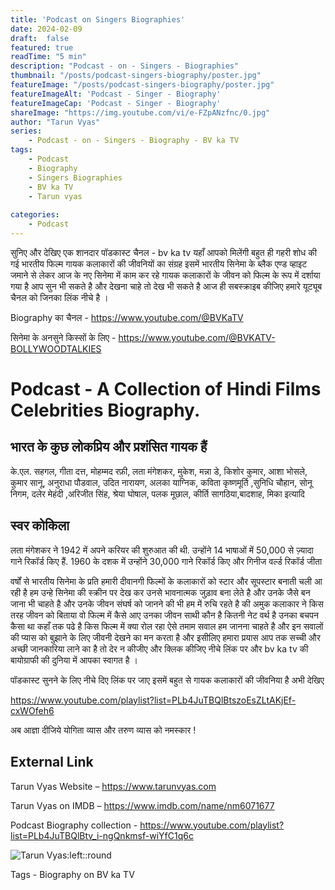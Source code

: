 ```yaml
---
title: 'Podcast on Singers Biographies'
date: 2024-02-09
draft:  false   
featured: true  
readTime: "5 min"
description: "Podcast - on - Singers - Biographies"
thumbnail: "/posts/podcast-singers-biography/poster.jpg"
featureImage: "/posts/podcast-singers-biography/poster.jpg"
featureImageAlt: 'Podcast - Singer - Biography' 
featureImageCap: 'Podcast - Singer - Biography'
shareImage: "https://img.youtube.com/vi/e-FZpANzfnc/0.jpg"
author: "Tarun Vyas"
series:
    - Podcast - on - Singers - Biography - BV ka TV
tags:
    - Podcast
    - Biography
    - Singers Biographies
    - BV ka TV
    - Tarun vyas
   
categories:
    - Podcast
---
```

सुनिए और देखिए एक शानदार पॉडकास्ट चैनल - bv ka tv यहाँ आपको मिलेंगी बहुत ही गहरी शोध की गई भारतीय फिल्म गायक कलाकारों  की जीवनियों का संग्रह 
इसमें भारतीय सिनेमा के ब्लैक एण्ड व्हाइट जमाने से लेकर आज के नए सिनेमा में काम कर रहे  गायक कलाकारों के जीवन को फिल्म के रूप में 
दर्शाया गया है आप सुन भी सकते है और देखना चाहे तो देख भी सकते है 
आज ही सबस्क्राइब कीजिए हमारे यूट्यूब चैनल को जिनका लिंक नीचे है । 

Biography का चैनल -  https://www.youtube.com/@BVKaTV

सिनेमा के अनसुने किस्सों के लिए - https://www.youtube.com/@BVKATV-BOLLYWOODTALKIES

# Podcast - A Collection of Hindi Films Celebrities Biography.

## भारत के कुछ लोकप्रिय और प्रशंसित गायक हैं

के.एल. सहगल, गीता दत्त, मोहम्मद रफ़ी, लता मंगेशकर, मुकेश, मन्ना डे, किशोर कुमार,  आशा भोसले, कुमार सानू, अनुराधा पौडवाल, उदित नारायण, अलका याग्निक, कविता कृष्णमूर्ति ,सुनिधि चौहान, सोनू निगम, दलेर मेहंदी ,अरिजीत सिंह, श्रेया घोषाल, पलक मूछाल, कीर्ति सागठिया,बादशाह, मिका इत्यादि 

## स्वर कोकिला  

लता मंगेशकर ने 1942 में अपने करियर की शुरुआत की थी. उन्होंने 14 भाषाओं में 50,000 से ज़्यादा गाने रिकॉर्ड किए हैं. 1960 के दशक में उन्होंने 30,000 गाने रिकॉर्ड किए और गिनीज वर्ल्ड रिकॉर्ड जीता

वर्षों से भारतीय सिनेमा के प्रति हमारी दीवानगी फिल्मों के कलाकारों को स्टार और सूपस्टार बनाती चली आ  रही है 
हम उन्हे सिनेमा की स्क्रीन पर देख कर उनसे भावनात्मक जुड़ाव बना लेते है और उनके जैसे बन जाना भी चाहते है 
और उनके जीवन संघर्ष को जानने की भी हम में रुचि रहते है की अमुक कलाकार ने किस तरह जीवन को बिताया 
वो फिल्म में कैसे आए उनका जीवन साथी कौन है कितनी नेट वर्थ है उनका बचपन कैसा था कहाँ तक पढे है 
किस फिल्म में क्या रोल रहा ऐसे तमाम सवाल हम जानना चाहते है और इन सवालों की प्यास को बुझाने के लिए 
जीवनी देखने का मन करता है और इसीलिए हमारा प्रयास आप तक सच्ची और अच्छी जानकारिया लाने का है 
तो देर न कीजीए और क्लिक कीजिए नीचे लिंक पर और bv  ka tv  की बायोग्राफी की दुनिया में आपका स्वागत है । 


पॉडकास्ट सुनने  के लिए नीचे दिए लिंक पर जाए इसमें बहुत से गायक कलाकारों की  जीवनिया है अभी देखिए 

https://www.youtube.com/playlist?list=PLb4JuTBQlBtszoEsZLtAKjEf-cxWOfeh6


अब  आज्ञा  दीजिये  योगिता  व्यास  और  तरुण  व्यास  को  नमस्कार !

## External Link
Tarun Vyas Website – https://www.tarunvyas.com

Tarun Vyas on IMDB – https://www.imdb.com/name/nm6071677

Podcast Biography collection - https://www.youtube.com/playlist?list=PLb4JuTBQlBtv_i-ngQnkmsf-wiYfC1q6c


![Tarun Vyas:left::round](/images/profile.png)

Tags -  Biography on BV ka TV 







